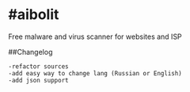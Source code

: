 #aibolit
=======

Free malware and virus scanner for websites and ISP

##Changelog
```
-refactor sources
-add easy way to change lang (Russian or English)
-add json support
```